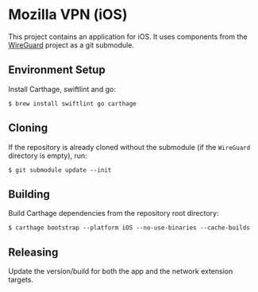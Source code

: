 # Mozilla VPN (iOS)
This project contains an application for iOS. It uses components from the [WireGuard](http://www.wireguard.com/) project as a git submodule.

## Environment Setup
Install Carthage, swiftlint and go:
```
$ brew install swiftlint go carthage
```

## Cloning
If the repository is already cloned without the submodule (if the `WireGuard` directory is empty), run:
```
$ git submodule update --init
```

## Building
Build Carthage dependencies from the repository root directory:
```
$ carthage bootstrap --platform iOS --no-use-binaries --cache-builds
```

## Releasing
Update the version/build for both the app and the network extension targets.
